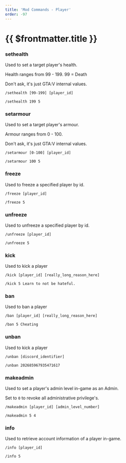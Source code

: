 ```yaml
---
title: 'Mod Commands - Player'
order: -97
---
```


# {{ $frontmatter.title }}


### sethealth

Used to set a target player's health.

Health ranges from 99 - 199. 99 = Death

Don't ask, it's just GTA:V internal values.

```
/sethealth [99-199] [player_id]
```

```
/sethealth 199 5
```


### setarmour

Used to set a target player's armour.

Armour ranges from 0 - 100.

Don't ask, it's just GTA:V internal values.

```
/setarmour [0-100] [player_id]
```
```
/setarmour 100 5
```

### freeze

Used to freeze a specified player by id.

```
/freeze [player_id]
```

```
/freeze 5
```

### unfreeze

Used to unfreeze a specified player by id.

```
/unfreeze [player_id]
```

```
/unfreeze 5
```

### kick

Used to kick a player

```
/kick [player_id] [really_long_reason_here]
```

```
/kick 5 Learn to not be hateful.
```

### ban

Used to ban a player

```
/ban [player_id] [really_long_reason_here]
```

```
/ban 5 Cheating
```

### unban

Used to kick a player

```
/unban [discord_identifier]
```

```
/unban 202685967935471617
```

### makeadmin

Used to set a player's admin level in-game as an Admin.

Set to `0` to revoke all administrative privilege's.


```
/makeadmin [player_id] [admin_level_number]
```

```
/makeadmin 5 4
```


### info

Used to retrieve account information of a player in-game.

```
/info [player_id]
```

```
/info 5
```

